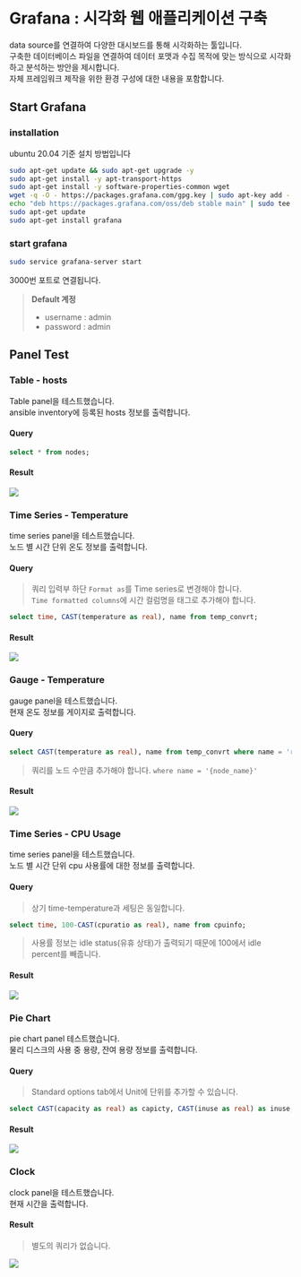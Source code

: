# Grafana : 시각화 웹 애플리케이션 구축
data source를 연결하여 다양한 대시보드를 통해 시각화하는 툴입니다.<br>
구축한 데이터베이스 파일을 연결하여 데이터 포맷과 수집 목적에 맞는 방식으로 시각화하고 분석하는 방안을 제시합니다.<br>
자체 프레임워크 제작을 위한 환경 구성에 대한 내용을 포함합니다.

## Start Grafana

### installation
ubuntu 20.04 기준 설치 방법입니다<br>
```bash
sudo apt-get update && sudo apt-get upgrade -y
sudo apt-get install -y apt-transport-https
sudo apt-get install -y software-properties-common wget
wget -q -O - https://packages.grafana.com/gpg.key | sudo apt-key add -
echo "deb https://packages.grafana.com/oss/deb stable main" | sudo tee -a /etc/apt/sources.list.d/grafana.list
sudo apt-get update
sudo apt-get install grafana
```

### start grafana
```bash
sudo service grafana-server start
```
3000번 포트로 연결됩니다.<br>
>**Default 계정**
>- username : admin
>- password : admin

## Panel Test

### Table - hosts
Table panel을 테스트했습니다.<br>
ansible inventory에 등록된 hosts 정보를 출력합니다.

#### Query
```sql
select * from nodes;
```

#### Result
![](./img4doc/table_hosts.png)

### Time Series - Temperature
time series panel을 테스트했습니다.<br>
노드 별 시간 단위 온도 정보를 출력합니다.

#### Query
>쿼리 입력부 하단 ```Format as```를 Time series로 변경해야 합니다.<br>
>```Time formatted columns```에 시간 컬럼명을 태그로 추가해야 합니다.

```sql
select time, CAST(temperature as real), name from temp_convrt;
```

#### Result
![](./img4doc/time_temp.png)

### Gauge - Temperature
gauge panel을 테스트했습니다.<br>
현재 온도 정보를 게이지로 출력합니다.

#### Query
```sql
select CAST(temperature as real), name from temp_convrt where name = 'rpi6402' order by ROWID desc limit 1;
```

>쿼리를 노드 수만큼 추가해야 합니다. ```where name = '{node_name}'```

#### Result
![](./img4doc/gauge_temp.png)

### Time Series - CPU Usage
time series panel을 테스트했습니다.<br>
노드 별 시간 단위 cpu 사용률에 대한 정보를 출력합니다.

#### Query
>상기 time-temperature과 세팅은 동일합니다.

```sql
select time, 100-CAST(cpuratio as real), name from cpuinfo;
```

>사용률 정보는 idle status(유휴 상태)가 출력되기 때문에 100에서 idle percent를 빼줍니다.

#### Result
![](./img4doc/time_cpu.png)

### Pie Chart
pie chart panel 테스트했습니다.<br>
물리 디스크의 사용 중 용량, 잔여 용량 정보를 출력합니다.

#### Query
>Standard options tab에서 Unit에 단위를 추가할 수 있습니다.

```sql
select CAST(capacity as real) as capicty, CAST(inuse as real) as inuse, name from strginfo where name = 'rpi6402' order by ROWID desc limit 1;
```

#### Result
![](./img4doc/piechart_disk.png)

### Clock
clock panel을 테스트했습니다.<br>
현재 시간을 출력합니다.

#### Result
>별도의 쿼리가 없습니다.

![](./img4doc/clock.png)
